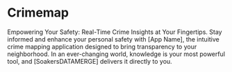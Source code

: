 # Crimemap
Empowering Your Safety: Real-Time Crime Insights at Your Fingertips.  Stay informed and enhance your personal safety with [App Name], the intuitive crime mapping application designed to bring transparency to your neighborhood. In an ever-changing world, knowledge is your most powerful tool, and [SoakersDATAMERGE] delivers it directly to you.  
